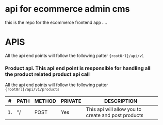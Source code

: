 # api for ecommerce admin cms

this is the repo for the ecommerce frontend app ....

# APIS

All the api end points will follow the following patter `{rootUrl}/api/v1`

### Product api. This api end point is responsible for handling all the product related product api call

All the api end points will follow the following patter `{rootUrl}/api/v1/products`

| #   | PATH | METHOD | PRIVATE | DESCRIPTION                                         |
| --- | ---- | ------ | ------- | --------------------------------------------------- |
| 1.  | "/   | POST   | Yes     | This api will allow you to create and post products |
